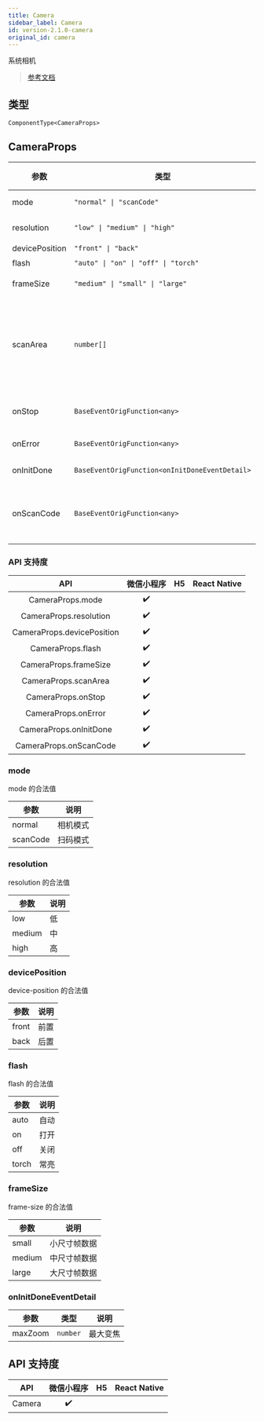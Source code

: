 ```yaml
---
title: Camera
sidebar_label: Camera
id: version-2.1.0-camera
original_id: camera
---
```


系统相机

> [参考文档](https://developers.weixin.qq.com/miniprogram/dev/component/camera.html)

## 类型

```tsx
ComponentType<CameraProps>
```

## CameraProps

<table>
  <thead>
    <tr>
      <th>参数</th>
      <th>类型</th>
      <th style="text-align:center">默认值</th>
      <th style="text-align:center">必填</th>
      <th>说明</th>
    </tr>
  </thead>
  <tbody>
    <tr>
      <td>mode</td>
      <td><code>&quot;normal&quot; | &quot;scanCode&quot;</code></td>
      <td style="text-align:center"><code>&quot;normal&quot;</code></td>
      <td style="text-align:center">否</td>
      <td>模式，有效值为normal, scanCode</td>
    </tr>
    <tr>
      <td>resolution</td>
      <td><code>&quot;low&quot; | &quot;medium&quot; | &quot;high&quot;</code></td>
      <td style="text-align:center"><code>&quot;medium&quot;</code></td>
      <td style="text-align:center">否</td>
      <td>分辨率，不支持动态修改</td>
    </tr>
    <tr>
      <td>devicePosition</td>
      <td><code>&quot;front&quot; | &quot;back&quot;</code></td>
      <td style="text-align:center"><code>&quot;back&quot;</code></td>
      <td style="text-align:center">否</td>
      <td>摄像头朝向</td>
    </tr>
    <tr>
      <td>flash</td>
      <td><code>&quot;auto&quot; | &quot;on&quot; | &quot;off&quot; | &quot;torch&quot;</code></td>
      <td style="text-align:center"><code>&quot;auto&quot;</code></td>
      <td style="text-align:center">否</td>
      <td>闪光灯</td>
    </tr>
    <tr>
      <td>frameSize</td>
      <td><code>&quot;medium&quot; | &quot;small&quot; | &quot;large&quot;</code></td>
      <td style="text-align:center"><code>&quot;medium&quot;</code></td>
      <td style="text-align:center">否</td>
      <td>指定期望的相机帧数据尺寸</td>
    </tr>
    <tr>
      <td>scanArea</td>
      <td><code>number[]</code></td>
      <td style="text-align:center"></td>
      <td style="text-align:center">否</td>
      <td>扫码识别区域，格式为[x, y, w, h]，<br />x,y是相对于camera显示区域的左上角，<br />w,h为区域宽度，单位px，仅在 mode=&quot;scanCode&quot; 时生效</td>
    </tr>
    <tr>
      <td>onStop</td>
      <td><code>BaseEventOrigFunction&lt;any&gt;</code></td>
      <td style="text-align:center"></td>
      <td style="text-align:center">否</td>
      <td>摄像头在非正常终止时触发，<br />如退出后台等情况</td>
    </tr>
    <tr>
      <td>onError</td>
      <td><code>BaseEventOrigFunction&lt;any&gt;</code></td>
      <td style="text-align:center"></td>
      <td style="text-align:center">否</td>
      <td>用户不允许使用摄像头时触发</td>
    </tr>
    <tr>
      <td>onInitDone</td>
      <td><code>BaseEventOrigFunction&lt;onInitDoneEventDetail&gt;</code></td>
      <td style="text-align:center"></td>
      <td style="text-align:center">否</td>
      <td>相机初始化完成时触发</td>
    </tr>
    <tr>
      <td>onScanCode</td>
      <td><code>BaseEventOrigFunction&lt;any&gt;</code></td>
      <td style="text-align:center"></td>
      <td style="text-align:center">否</td>
      <td>在成功识别到一维码时触发，<br />仅在 mode=&quot;scanCode&quot; 时生效</td>
    </tr>
  </tbody>
</table>

### API 支持度

| API | 微信小程序 | H5 | React Native |
| :---: | :---: | :---: | :---: |
| CameraProps.mode | ✔️ |  |  |
| CameraProps.resolution | ✔️ |  |  |
| CameraProps.devicePosition | ✔️ |  |  |
| CameraProps.flash | ✔️ |  |  |
| CameraProps.frameSize | ✔️ |  |  |
| CameraProps.scanArea | ✔️ |  |  |
| CameraProps.onStop | ✔️ |  |  |
| CameraProps.onError | ✔️ |  |  |
| CameraProps.onInitDone | ✔️ |  |  |
| CameraProps.onScanCode | ✔️ |  |  |

### mode

mode 的合法值

<table>
  <thead>
    <tr>
      <th>参数</th>
      <th>说明</th>
    </tr>
  </thead>
  <tbody>
    <tr>
      <td>normal</td>
      <td>相机模式</td>
    </tr>
    <tr>
      <td>scanCode</td>
      <td>扫码模式</td>
    </tr>
  </tbody>
</table>

### resolution

resolution 的合法值

<table>
  <thead>
    <tr>
      <th>参数</th>
      <th>说明</th>
    </tr>
  </thead>
  <tbody>
    <tr>
      <td>low</td>
      <td>低</td>
    </tr>
    <tr>
      <td>medium</td>
      <td>中</td>
    </tr>
    <tr>
      <td>high</td>
      <td>高</td>
    </tr>
  </tbody>
</table>

### devicePosition

device-position 的合法值

<table>
  <thead>
    <tr>
      <th>参数</th>
      <th>说明</th>
    </tr>
  </thead>
  <tbody>
    <tr>
      <td>front</td>
      <td>前置</td>
    </tr>
    <tr>
      <td>back</td>
      <td>后置</td>
    </tr>
  </tbody>
</table>

### flash

flash 的合法值

<table>
  <thead>
    <tr>
      <th>参数</th>
      <th>说明</th>
    </tr>
  </thead>
  <tbody>
    <tr>
      <td>auto</td>
      <td>自动</td>
    </tr>
    <tr>
      <td>on</td>
      <td>打开</td>
    </tr>
    <tr>
      <td>off</td>
      <td>关闭</td>
    </tr>
    <tr>
      <td>torch</td>
      <td>常亮</td>
    </tr>
  </tbody>
</table>

### frameSize

frame-size 的合法值

<table>
  <thead>
    <tr>
      <th>参数</th>
      <th>说明</th>
    </tr>
  </thead>
  <tbody>
    <tr>
      <td>small</td>
      <td>小尺寸帧数据</td>
    </tr>
    <tr>
      <td>medium</td>
      <td>中尺寸帧数据</td>
    </tr>
    <tr>
      <td>large</td>
      <td>大尺寸帧数据</td>
    </tr>
  </tbody>
</table>

### onInitDoneEventDetail

<table>
  <thead>
    <tr>
      <th>参数</th>
      <th>类型</th>
      <th>说明</th>
    </tr>
  </thead>
  <tbody>
    <tr>
      <td>maxZoom</td>
      <td><code>number</code></td>
      <td>最大变焦</td>
    </tr>
  </tbody>
</table>

## API 支持度

| API | 微信小程序 | H5 | React Native |
| :---: | :---: | :---: | :---: |
| Camera | ✔️ |  |  |
